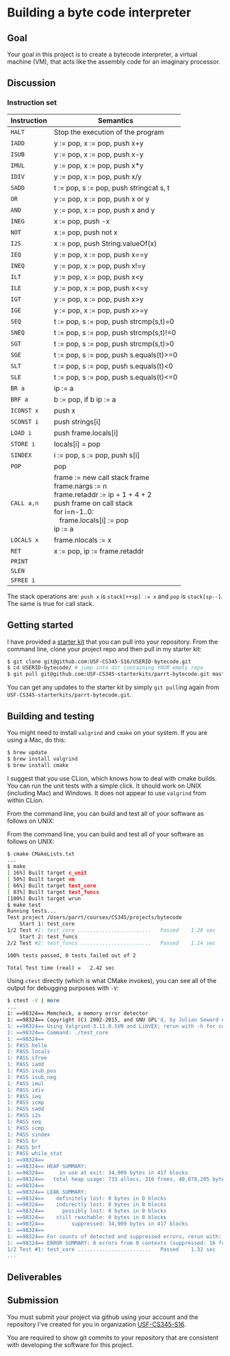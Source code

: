 # Building a byte code interpreter

## Goal

Your goal in this project is to create a bytecode interpreter, a virtual machine (VM), that acts like the assembly code for an imaginary processor.

## Discussion

### Instruction set

| Instruction | Semantics |
|--------|--------|
`HALT` | Stop the execution of the program
`IADD` | y := pop, x := pop, push x+y
`ISUB` | y := pop, x := pop, push x-y
`IMUL` |y := pop, x := pop, push x*y
`IDIV` |y := pop, x := pop, push x/y
`SADD` |t := pop, s := pop, push stringcat s, t
`OR` |y := pop, x := pop, push x or y
`AND` |y := pop, x := pop, push x and y
`INEG` |x := pop, push -x
`NOT` |x := pop, push not x
`I2S` |x := pop, push String.valueOf(x)
`IEQ` |y := pop, x := pop, push x==y
`INEQ` |y := pop, x := pop, push x!=y
`ILT` |y := pop, x := pop, push x<y
`ILE` |y := pop, x := pop, push x<=y
`IGT` |y := pop, x := pop, push x>y
`IGE` |y := pop, x := pop, push x>=y
`SEQ` |t := pop, s := pop, push strcmp(s,t)=0
`SNEQ` |t := pop, s := pop, push strcmp(s,t)!=0
`SGT` |t := pop, s := pop, push strcmp(s,t)>0
`SGE` |t := pop, s := pop, push s.equals(t)>=0
`SLT` |t := pop, s := pop, push s.equals(t)<0
`SLE` |t := pop, s := pop, push s.equals(t)<=0
`BR a` | ip := a
`BRF a` | b := pop, if b ip := a
`ICONST x` | push x
`SCONST i` | push strings[i]
`LOAD i` | push frame.locals[i]
`STORE i` | locals[i] = pop
`SINDEX` | i := pop, s := pop, push s[i]
`POP` | pop
`CALL a,n` | frame := new call stack frame<br>frame.nargs := n<br>frame.retaddr := ip + 1 + 4 + 2<br>push frame on call stack<br>for i=n-1..0:<br>&nbsp;&nbsp; frame.locals[i] := pop<br>ip := a
`LOCALS x` | frame.nlocals := x
`RET` | x := pop, ip := frame.retaddr
`PRINT` |
`SLEN` |
`SFREE i` |

The stack operations are: `push x` is `stack[++sp] := x` and `pop` is `stack[sp--]`.  The same is true for call stack.

## Getting started

I have provided a [starter kit](https://github.com/USF-CS345-starterkits/parrt-bytecode) that you can pull into your repository. From the command line, clone your project repo and then pull in my starter kit:

```bash
$ git clone git@github.com:USF-CS345-S16/USERID-bytecode.git
$ cd USERID-bytecode/ # jump into dir containing YOUR empty repo
$ git pull git@github.com:USF-CS345-starterkits/parrt-bytecode.git master
```

You can get any updates to the starter kit by simply `git pull`ing again from `USF-CS345-starterkits/parrt-bytecode.git`.

## Building and testing

You might need to install `valgrind` and `cmake` on your system. If you are using a Mac, do this:

```bash
$ brew update
$ brew install valgrind
$ brew install cmake
```

I suggest that you use CLion, which knows how to deal with cmake builds. You can run the unit tests with a simple click. It should work on UNIX (including Mac) and Windows. It does not appear to use `valgrind` from within CLion.

From the command line, you can build and test all of your software as follows on UNIX:


From the command line, you can build and test all of your software as follows on UNIX:

```bash
$ cmake CMakeLists.txt
...
$ make
[ 16%] Built target c_unit
[ 50%] Built target vm
[ 66%] Built target test_core
[ 83%] Built target test_funcs
[100%] Built target wrun
$ make test
Running tests...
Test project /Users/parrt/courses/CS345/projects/bytecode
    Start 1: test_core
1/2 Test #1: test_core ........................   Passed    1.28 sec
    Start 2: test_funcs
2/2 Test #2: test_funcs .......................   Passed    1.14 sec

100% tests passed, 0 tests failed out of 2

Total Test time (real) =   2.42 sec
```

Using `ctest` directly (which is what CMake invokes), you can see all of the output for debugging purposes with `-V`:

```bash
$ ctest -V | more
...
1: ==98324== Memcheck, a memory error detector
1: ==98324== Copyright (C) 2002-2015, and GNU GPL'd, by Julian Seward et al.
1: ==98324== Using Valgrind-3.11.0.SVN and LibVEX; rerun with -h for copyright info
1: ==98324== Command: ./test_core
1: ==98324== 
1: PASS hello
1: PASS locals
1: PASS sfree
1: PASS iadd
1: PASS isub_pos
1: PASS isub_neg
1: PASS imul
1: PASS idiv
1: PASS ieq
1: PASS icmp
1: PASS sadd
1: PASS i2s
1: PASS seq
1: PASS scmp
1: PASS sindex
1: PASS br
1: PASS brf
1: PASS while_stat
1: ==98324== 
1: ==98324== HEAP SUMMARY:
1: ==98324==     in use at exit: 34,909 bytes in 417 blocks
1: ==98324==   total heap usage: 733 allocs, 316 frees, 40,078,205 bytes allocated
1: ==98324== 
1: ==98324== LEAK SUMMARY:
1: ==98324==    definitely lost: 0 bytes in 0 blocks
1: ==98324==    indirectly lost: 0 bytes in 0 blocks
1: ==98324==      possibly lost: 0 bytes in 0 blocks
1: ==98324==    still reachable: 0 bytes in 0 blocks
1: ==98324==         suppressed: 34,909 bytes in 417 blocks
1: ==98324== 
1: ==98324== For counts of detected and suppressed errors, rerun with: -v
1: ==98324== ERROR SUMMARY: 0 errors from 0 contexts (suppressed: 16 from 16)
1/2 Test #1: test_core ........................   Passed    1.32 sec
...
```

## Deliverables

## Submission

You must submit your project via github using your account and the repository I've created for you in organization [USF-CS345-S16](https://github.com/USF-CS345-S16).

You are required to show git commits to your repository that are consistent with developing the software for this project.

